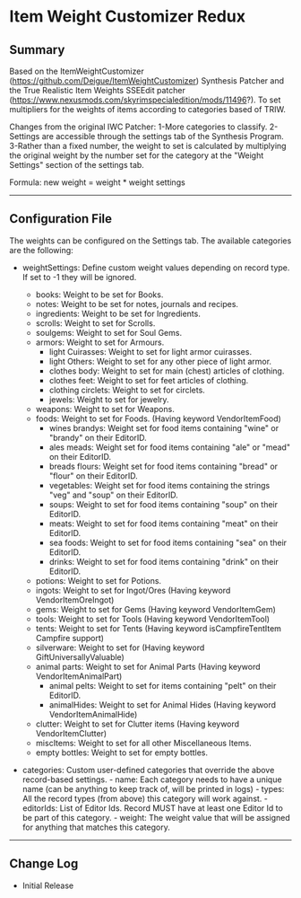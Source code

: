 # Item Weight Customizer Redux

## Summary

Based on the ItemWeightCustomizer (https://github.com/Deigue/ItemWeightCustomizer) Synthesis Patcher and the True Realistic Item Weights SSEEdit patcher (https://www.nexusmods.com/skyrimspecialedition/mods/11496?). To set multipliers for the weights of items according to categories based of TRIW.

Changes from the original IWC Patcher:
	1-More categories to classify.
	2-Settings are accessible through the settings tab of the Synthesis Program.
	3-Rather than a fixed number, the weight to set is calculated by multiplying the original weight by the number set for the category at the "Weight Settings" section of 	the settings tab.

Formula: new weight = weight * weight settings



---

## Configuration File

The weights can be configured on the Settings tab. The available categories are the following:

- weightSettings: Define custom weight values depending on record type. If set to -1 they will be ignored.
	- books: Weight to be set for Books.
	- notes: Weight to be set for notes, journals and recipes.
	- ingredients: Weight to be set for Ingredients.
	- scrolls: Weight to set for Scrolls.
	- soulgems: Weight to set for Soul Gems.
	- armors: Weight to set for Armours.
		- light Cuirasses: Weight to set for light armor cuirasses.
		- light Others: Weight to set for any other piece of light armor.
		- clothes body: Weight to set for main (chest) articles of clothing.
		- clothes feet: Weight to set for feet articles of clothing.
		- clothing circlets: Weight to set for circlets.
		- jewels: Weight to set for jewelry.
	- weapons: Weight to set for Weapons.
	- foods: Weight to set for Foods. (Having keyword VendorItemFood)
		- wines brandys: Weight set for food items containing "wine" or "brandy" on their EditorID.
		- ales meads: Weight set for food items containing "ale" or "mead" on their EditorID.
		- breads flours: Weight set for food items containing "bread" or "flour" on their EditorID.
		- vegetables: Weight set for food items containing the strings "veg" and "soup" on their EditorID.
		- soups: Weight to set for food items containing "soup" on their EditorID.
		- meats: Weight to set for food items containing "meat" on their EditorID.
		- sea foods: Weight to set for food items containing "sea" on their EditorID.
		- drinks: Weight to set for food items containing "drink" on their EditorID.
	- potions: Weight to set for Potions.
	- ingots: Weight to set for Ingot/Ores (Having keyword VendorItemOreIngot)
	- gems: Weight to set for Gems (Having keyword VendorItemGem)
	- tools: Weight to set for Tools (Having keyword VendorItemTool)
	- tents: Weight to set for Tents (Having keyword isCampfireTentItem Campfire support)
	- silverware: Weight to set for  (Having keyword GiftUniversallyValuable)
	- animal parts: Weight to set for Animal Parts (Having keyword VendorItemAnimalPart)
		- animal pelts: Weight to set for items containing "pelt" on their EditorID.
		- animalHides: Weight to set for Animal Hides (Having keyword VendorItemAnimalHide)
	- clutter: Weight to set for Clutter items (Having keyword VendorItemClutter)
	- miscItems: Weight to set for all other Miscellaneous Items.
	- empty bottles: Weight to set for empty bottles.

- categories: Custom user-defined categories that override the above record-based settings.
    	- name: Each category needs to have a unique name (can be anything to keep track of, will be printed in logs)
    	- types: All the record types (from above) this category will work against.
    	- editorIds: List of Editor Ids. Record MUST have at least one Editor Id to be part of this category.
    	- weight: The weight value that will be assigned for anything that matches this category.

---

## Change Log
- Initial Release

